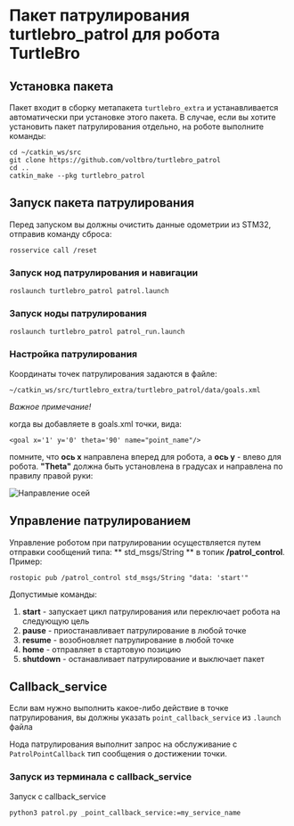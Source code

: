# Пакет патрулирования turtlebro_patrol для робота TurtleBro


## Установка пакета

Пакет входит в сборку метапакета `turtlebro_extra` и устанавливается автоматически при установке этого пакета. В случае, если вы хотите установить пакет патрулирования отдельно, на роботе выполните команды:

```
cd ~/catkin_ws/src
git clone https://github.com/voltbro/turtlebro_patrol
cd ..
catkin_make --pkg turtlebro_patrol
```

## Запуск пакета патрулирования

Перед запуском вы должны очистить данные одометрии из STM32, отправив команду сброса:

```
rosservice call /reset
```

### Запуск нод патрулирования и навигации

```
roslaunch turtlebro_patrol patrol.launch
```

### Запуск ноды патрулирования

```
roslaunch turtlebro_patrol patrol_run.launch
```

### Настройка патрулирования

Координаты точек патрулирования задаются в файле:

```
~/catkin_ws/src/turtlebro_extra/turtlebro_patrol/data/goals.xml
```

_Важное примечание!_ 

когда вы добавляете в goals.xml точки, вида:

```
<goal x='1' y='0' theta='90' name="point_name"/>
```

помните, что **ось x** направлена вперед для робота, а **ось y** - влево для робота. 
**"Theta"** должна быть установлена в градусах и направлена по правилу правой руки:


![Направление осей](https://user-images.githubusercontent.com/57194638/201637592-358a0765-1cf6-474c-a713-78d55bb93c07.jpg)


## Управление патрулированием

Управление роботом при патрулировании осуществляется путем отправки сообщений типа: ** std_msgs/String ** в топик **/patrol_control**. Пример:

```
rostopic pub /patrol_control std_msgs/String "data: 'start'" 
```

Допустимые команды:
1. **start** - запускает цикл патрулирования или переключает робота на следующую цель
2. **pause** - приостанавливает патрулирование в любой точке
3. **resume** - возобновляет патрулирование в любой точке
4. **home** - отправляет в стартовую позицию
5. **shutdown** - останавливает патрулирование и выключает пакет


## Callback_service

Если вам нужно выполнить какое-либо действие в точке патрулирования, вы должны указать ```point_callback_service``` из ```.launch``` файла

Нода патрулирования выполнит запрос на обслуживание с ```PatrolPointCallback``` тип сообщения о достижении точки.



### Запуск из терминала с callback_service

Запуск с callback_service 
```
python3 patrol.py _point_callback_service:=my_service_name
```
